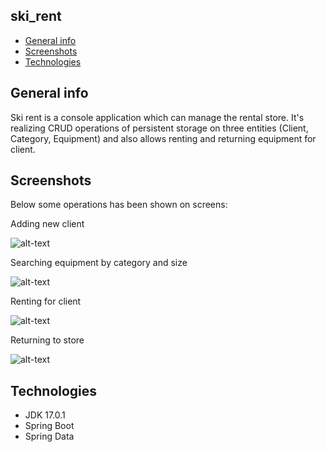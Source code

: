
## ski_rent
* [General info](#general-info)
* [Screenshots](#screenshots)
* [Technologies](#technologies)

## General info
Ski rent is a console application which can manage the rental store. It's realizing CRUD operations of persistent storage on three entities (Client, Category, Equipment)
and also allows renting and returning equipment for client.

## Screenshots
Below some operations has been shown on screens:

Adding new client

![alt-text](https://github.com/dawlub/Screenshots/blob/main/ski_rent/Adding.png?raw=true)

Searching equipment by category and size

![alt-text](https://github.com/dawlub/Screenshots/blob/main/ski_rent/SearchShoes.png?raw=true)

Renting for client

![alt-text](https://github.com/dawlub/Screenshots/blob/main/ski_rent/renting.png?raw=true)

Returning to store

![alt-text](https://github.com/dawlub/Screenshots/blob/main/ski_rent/return.png?raw=true)


## Technologies
- JDK 17.0.1
- Spring Boot
- Spring Data
